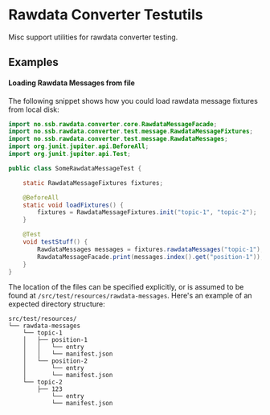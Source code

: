# Rawdata Converter Testutils

Misc support utilities for rawdata converter testing.

## Examples

#### Loading Rawdata Messages from file

The following snippet shows how you could load rawdata message fixtures from local disk:

```java
import no.ssb.rawdata.converter.core.RawdataMessageFacade;
import no.ssb.rawdata.converter.test.message.RawdataMessageFixtures;
import no.ssb.rawdata.converter.test.message.RawdataMessages;
import org.junit.jupiter.api.BeforeAll;
import org.junit.jupiter.api.Test;

public class SomeRawdataMessageTest {

    static RawdataMessageFixtures fixtures;

    @BeforeAll
    static void loadFixtures() {
        fixtures = RawdataMessageFixtures.init("topic-1", "topic-2");
    }

    @Test
    void testStuff() {
        RawdataMessages messages = fixtures.rawdataMessages("topic-1");
        RawdataMessageFacade.print(messages.index().get("position-1"));
    }
}
```

The location of the files can be specified explicitly, or is assumed to be found at `/src/test/resources/rawdata-messages`.
Here's an example of an expected directory structure:
```
src/test/resources/
└── rawdata-messages
    └── topic-1
    │   ├── position-1
    │   │   └── entry
    │   │   └── manifest.json
    │   └── position-2
    │       └── entry
    │       └── manifest.json
    └── topic-2
        ├── 123
            └── entry
            └── manifest.json
```
